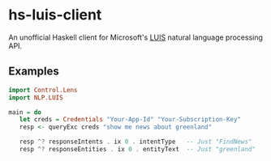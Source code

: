 # hs-luis-client

An unofficial Haskell client for Microsoft's [LUIS](https://www.luis.ai) natural language processing API.

## Examples

```haskell
import Control.Lens
import NLP.LUIS

main = do
   let creds = Credentials "Your-App-Id" "Your-Subscription-Key"
   resp <- queryExc creds "show me news about greenland"

   resp ^? responseIntents . ix 0 . intentType   -- Just "FindNews"
   resp ^? responseEntities . ix 0 . entityText  -- Just "greenland"

```
